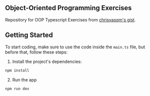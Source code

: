## Object-Oriented Programming Exercises

Repository for OOP Typescript Exercises from [chrisvasqm's gist](https://gist.github.com/chrisvasqm/a6fca6521b61ddfb39da48ccbe156fe8).

## Getting Started

To start coding, make sure to use the code inside the `main.ts` file, but before that, follow these steps:

1. Install the project's dependencies:

```bash
npm install
```

2. Run the app

```bash
npm run dev
```